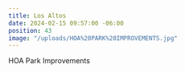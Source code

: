 ```yaml
---
title: Los Altos
date: 2024-02-15 09:57:00 -06:00
position: 43
image: "/uploads/HOA%20PARK%20IMPROVEMENTS.jpg"
---
```


HOA Park Improvements